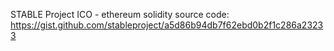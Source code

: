 STABLE Project ICO - ethereum solidity source code: 
https://gist.github.com/stableproject/a5d86b94db7f62ebd0b2f1c286a23233
